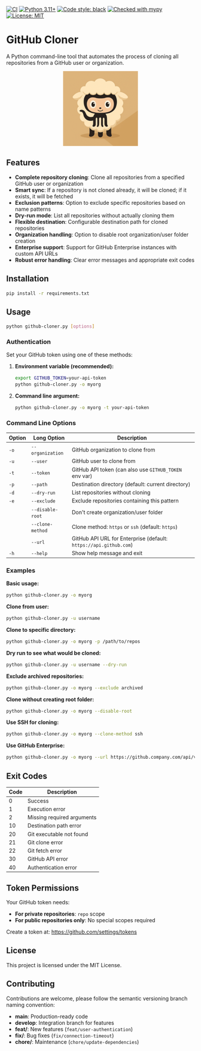 [![CI](https://github.com/meeghele/github-cloner/actions/workflows/ci.yml/badge.svg)](https://github.com/meeghele/github-cloner/actions)
[![Python 3.11+](https://img.shields.io/badge/python-3.11+-blue.svg)](https://python.org)
[![Code style: black](https://img.shields.io/badge/code%20style-black-000000.svg)](https://github.com/psf/black)
[![Checked with mypy](https://www.mypy-lang.org/static/mypy_badge.svg)](https://mypy-lang.org/)
[![License: MIT](https://img.shields.io/badge/License-MIT-yellow.svg)](LICENSE)

# GitHub Cloner

A Python command-line tool that automates the process of cloning all repositories from a GitHub user or organization.

<div align="center">
  <img src="images/github-cloner_512.png" alt="GitHub Cloner Logo" width="200"/>
</div>

## Features

- **Complete repository cloning**: Clone all repositories from a specified GitHub user or organization
- **Smart sync**: If a repository is not cloned already, it will be cloned; if it exists, it will be fetched
- **Exclusion patterns**: Option to exclude specific repositories based on name patterns
- **Dry-run mode**: List all repositories without actually cloning them
- **Flexible destination**: Configurable destination path for cloned repositories
- **Organization handling**: Option to disable root organization/user folder creation
- **Enterprise support**: Support for GitHub Enterprise instances with custom API URLs
- **Robust error handling**: Clear error messages and appropriate exit codes

## Installation

```bash
pip install -r requirements.txt
```

## Usage

```bash
python github-cloner.py [options]
```

### Authentication

Set your GitHub token using one of these methods:

1. **Environment variable (recommended):**
   ```bash
   export GITHUB_TOKEN=your-api-token
   python github-cloner.py -o myorg
   ```

2. **Command line argument:**
   ```bash
   python github-cloner.py -o myorg -t your-api-token
   ```

### Command Line Options

| Option | Long Option | Description |
|--------|-------------|-------------|
| `-o` | `--organization` | GitHub organization to clone from |
| `-u` | `--user` | GitHub user to clone from |
| `-t` | `--token` | GitHub API token (can also use `GITHUB_TOKEN` env var) |
| `-p` | `--path` | Destination directory (default: current directory) |
| `-d` | `--dry-run` | List repositories without cloning |
| `-e` | `--exclude` | Exclude repositories containing this pattern |
| | `--disable-root` | Don't create organization/user folder |
| | `--clone-method` | Clone method: `https` or `ssh` (default: `https`) |
| | `--url` | GitHub API URL for Enterprise (default: `https://api.github.com`) |
| `-h` | `--help` | Show help message and exit |

### Examples

**Basic usage:**
```bash
python github-cloner.py -o myorg
```

**Clone from user:**
```bash
python github-cloner.py -u username
```

**Clone to specific directory:**
```bash
python github-cloner.py -o myorg -p /path/to/repos
```

**Dry run to see what would be cloned:**
```bash
python github-cloner.py -u username --dry-run
```

**Exclude archived repositories:**
```bash
python github-cloner.py -o myorg --exclude archived
```

**Clone without creating root folder:**
```bash
python github-cloner.py -o myorg --disable-root
```

**Use SSH for cloning:**
```bash
python github-cloner.py -o myorg --clone-method ssh
```

**Use GitHub Enterprise:**
```bash
python github-cloner.py -o myorg --url https://github.company.com/api/v3
```

## Exit Codes

| Code | Description |
|------|-------------|
| 0 | Success |
| 1 | Execution error |
| 2 | Missing required arguments |
| 10 | Destination path error |
| 20 | Git executable not found |
| 21 | Git clone error |
| 22 | Git fetch error |
| 30 | GitHub API error |
| 40 | Authentication error |

## Token Permissions

Your GitHub token needs:
- **For private repositories**: `repo` scope
- **For public repositories only**: No special scopes required

Create a token at: https://github.com/settings/tokens

## License

This project is licensed under the MIT License.

## Contributing

Contributions are welcome, please follow the semantic versioning branch naming convention:

- **main**: Production-ready code
- **develop**: Integration branch for features
- **feat/**: New features (`feat/user-authentication`)
- **fix/**: Bug fixes (`fix/connection-timeout`)
- **chore/**: Maintenance (`chore/update-dependencies`)
